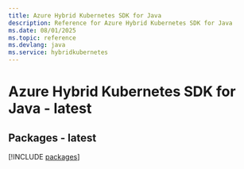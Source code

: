 ```yaml
---
title: Azure Hybrid Kubernetes SDK for Java
description: Reference for Azure Hybrid Kubernetes SDK for Java
ms.date: 08/01/2025
ms.topic: reference
ms.devlang: java
ms.service: hybridkubernetes
---
```

# Azure Hybrid Kubernetes SDK for Java - latest
## Packages - latest
[!INCLUDE [packages](hybrid-kubernetes-index.md)]